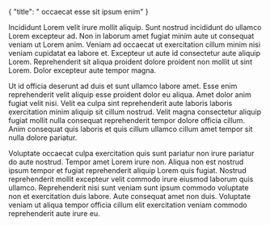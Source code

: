 {
  "title": " occaecat esse sit ipsum enim"
}

Incididunt Lorem velit irure mollit aliquip. Sunt nostrud incididunt do ullamco Lorem excepteur ad. Non in laborum amet fugiat minim aute ut consequat veniam ut Lorem anim. Veniam ad occaecat ut exercitation cillum minim nisi veniam cupidatat ea labore et. Excepteur ut aute id consectetur aute aliquip Lorem. Reprehenderit sit aliqua proident dolore proident non mollit ut sint Lorem. Dolor excepteur aute tempor magna.

Ut id officia deserunt ad duis et sunt ullamco labore amet. Esse enim reprehenderit velit aliquip esse proident dolor eu aliqua. Amet dolor anim fugiat velit nisi. Velit ea culpa sint reprehenderit aute laboris laboris exercitation minim aliquip sit cillum nostrud. Velit magna consectetur aliquip fugiat mollit nulla consequat reprehenderit tempor dolore officia cillum. Anim consequat quis laboris et quis cillum ullamco cillum amet tempor sit nulla dolore pariatur.

Voluptate occaecat culpa exercitation quis sunt pariatur non irure pariatur do aute nostrud. Tempor amet Lorem irure non. Aliqua non est nostrud ipsum tempor et fugiat reprehenderit aliquip Lorem quis fugiat. Nostrud reprehenderit mollit excepteur velit commodo irure eiusmod laborum quis ullamco. Reprehenderit nisi sunt veniam sunt ipsum commodo voluptate non et exercitation duis labore. Aute consequat amet non duis. Voluptate veniam ut aliqua tempor officia cillum elit exercitation veniam commodo reprehenderit aute irure eu.